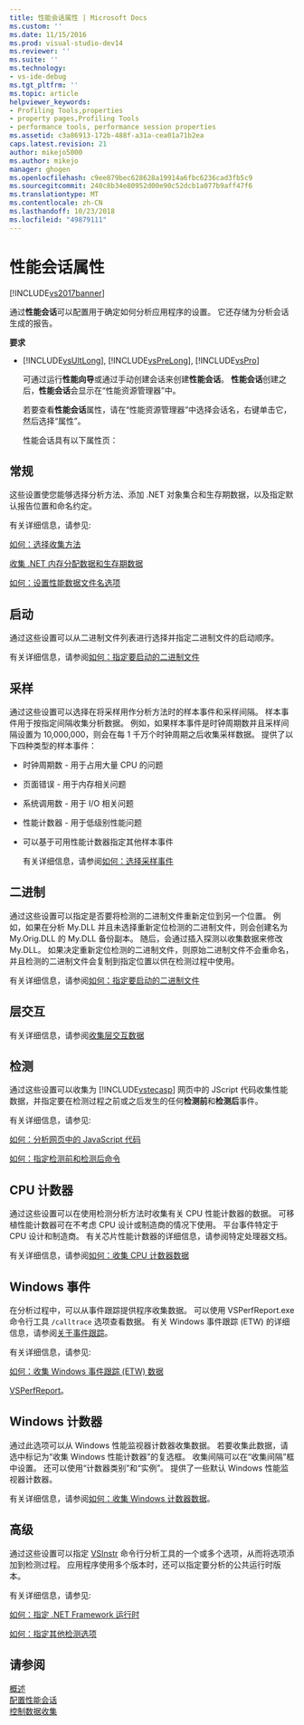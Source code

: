 ```yaml
---
title: 性能会话属性 | Microsoft Docs
ms.custom: ''
ms.date: 11/15/2016
ms.prod: visual-studio-dev14
ms.reviewer: ''
ms.suite: ''
ms.technology:
- vs-ide-debug
ms.tgt_pltfrm: ''
ms.topic: article
helpviewer_keywords:
- Profiling Tools,properties
- property pages,Profiling Tools
- performance tools, performance session properties
ms.assetid: c3a86913-172b-488f-a31a-cea01a71b2ea
caps.latest.revision: 21
author: mikejo5000
ms.author: mikejo
manager: ghogen
ms.openlocfilehash: c9ee879bec628628a19914a6fbc6236cad3fb5c9
ms.sourcegitcommit: 240c8b34e80952d00e90c52dcb1a077b9aff47f6
ms.translationtype: MT
ms.contentlocale: zh-CN
ms.lasthandoff: 10/23/2018
ms.locfileid: "49879111"
---
```

# <a name="performance-session-properties"></a>性能会话属性
[!INCLUDE[vs2017banner](../includes/vs2017banner.md)]

通过**性能会话**可以配置用于确定如何分析应用程序的设置。 它还存储为分析会话生成的报告。  
  
 **要求**  
  
- [!INCLUDE[vsUltLong](../includes/vsultlong-md.md)], [!INCLUDE[vsPreLong](../includes/vsprelong-md.md)], [!INCLUDE[vsPro](../includes/vspro-md.md)]  
  
  可通过运行**性能向导**或通过手动创建会话来创建**性能会话**。 **性能会话**创建之后，**性能会话**会显示在“性能资源管理器”中。  
  
  若要查看**性能会话**属性，请在“性能资源管理器”中选择会话名，右键单击它，然后选择“属性”。  
  
  性能会话具有以下属性页：  
  
## <a name="general"></a>常规  
 这些设置使您能够选择分析方法、添加 .NET 对象集合和生存期数据，以及指定默认报告位置和命名约定。  
  
 有关详细信息，请参见:  
  
 [如何：选择收集方法](../profiling/how-to-choose-collection-methods.md)  
  
 [收集 .NET 内存分配数据和生存期数据](../profiling/collecting-dotnet-memory-allocation-and-lifetime-data.md)  
  
 [如何：设置性能数据文件名选项](../profiling/how-to-set-performance-data-file-name-options.md)  
  
## <a name="launch"></a>启动  
 通过这些设置可以从二进制文件列表进行选择并指定二进制文件的启动顺序。  
  
 有关详细信息，请参阅[如何：指定要启动的二进制文件](../profiling/how-to-specify-the-binary-to-start.md)  
  
## <a name="sampling"></a>采样  
 通过这些设置可以选择在将采样用作分析方法时的样本事件和采样间隔。 样本事件用于按指定间隔收集分析数据。 例如，如果样本事件是时钟周期数并且采样间隔设置为 10,000,000，则会在每 1 千万个时钟周期之后收集采样数据。 提供了以下四种类型的样本事件：  
  
- 时钟周期数 - 用于占用大量 CPU 的问题  
  
- 页面错误 - 用于内存相关问题  
  
- 系统调用数 - 用于 I/O 相关问题  
  
- 性能计数器 - 用于低级别性能问题  
  
- 可以基于可用性能计数器指定其他样本事件  
  
  有关详细信息，请参阅[如何：选择采样事件](../profiling/how-to-choose-sampling-events.md)  
  
## <a name="binary"></a>二进制  
 通过这些设置可以指定是否要将检测的二进制文件重新定位到另一个位置。 例如，如果在分析 My.DLL 并且未选择重新定位检测的二进制文件，则会创建名为 My.Orig.DLL 的 My.DLL 备份副本。 随后，会通过插入探测以收集数据来修改 My.DLL。 如果决定重新定位检测的二进制文件，则原始二进制文件不会重命名，并且检测的二进制文件会复制到指定位置以供在检测过程中使用。  
  
 有关详细信息，请参阅[如何：指定要启动的二进制文件](../profiling/how-to-specify-the-binary-to-start.md)  
  
## <a name="tier-interactions"></a>层交互  
 有关详细信息，请参阅[收集层交互数据](../profiling/collecting-tier-interaction-data.md)  
  
## <a name="instrumentation"></a>检测  
 通过这些设置可以收集为 [!INCLUDE[vstecasp](../includes/vstecasp-md.md)] 网页中的 JScript 代码收集性能数据，并指定要在检测过程之前或之后发生的任何**检测前**和**检测后**事件。  
  
 有关详细信息，请参见:  
  
 [如何：分析网页中的 JavaScript 代码](../profiling/how-to-profile-javascript-code-in-web-pages.md)  
  
 [如何：指定检测前和检测后命令](../profiling/how-to-specify-pre-and-post-instrument-commands.md)  
  
## <a name="cpu-counters"></a>CPU 计数器  
 通过这些设置可以在使用检测分析方法时收集有关 CPU 性能计数器的数据。 可移植性能计数器可在不考虑 CPU 设计或制造商的情况下使用。 平台事件特定于 CPU 设计和制造商。 有关芯片性能计数器的详细信息，请参阅特定处理器文档。  
  
 有关详细信息，请参阅[如何：收集 CPU 计数器数据](../profiling/how-to-collect-cpu-counter-data.md)  
  
## <a name="windows-events"></a>Windows 事件  
 在分析过程中，可以从事件跟踪提供程序收集数据。 可以使用 VSPerfReport.exe 命令行工具 `/calltrace` 选项查看数据。 有关 Windows 事件跟踪 (ETW) 的详细信息，请参阅[关于事件跟踪](http://go.microsoft.com/fwlink/?linkid=90752)。  
  
 有关详细信息，请参见:  
  
 [如何：收集 Windows 事件跟踪 (ETW) 数据](../profiling/how-to-collect-event-tracing-for-windows-etw-data.md)  
  
 [VSPerfReport](../profiling/vsperfreport.md)。  
  
## <a name="windows-counters"></a>Windows 计数器  
 通过此选项可以从 Windows 性能监视器计数器收集数据。 若要收集此数据，请选中标记为“收集 Windows 性能计数器”的复选框。 收集间隔可以在“收集间隔”框中设置。 还可以使用“计数器类别”和“实例”。 提供了一些默认 Windows 性能监视器计数器。  
  
 有关详细信息，请参阅[如何：收集 Windows 计数器数据](../profiling/how-to-collect-windows-counter-data.md)。  
  
## <a name="advanced"></a>高级  
 通过这些设置可以指定 [VSInstr](../profiling/vsinstr.md) 命令行分析工具的一个或多个选项，从而将选项添加到检测过程。 应用程序使用多个版本时，还可以指定要分析的公共运行时版本。  
  
 有关详细信息，请参见:  
  
 [如何：指定 .NET Framework 运行时](../profiling/how-to-specify-the-dotnet-framework-runtime.md)  
  
 [如何：指定其他检测选项](../profiling/how-to-specify-additional-instrumentation-options.md)  
  
## <a name="see-also"></a>请参阅  
 [概述](../profiling/overviews-performance-tools.md)   
 [配置性能会话](../profiling/configuring-performance-sessions.md)   
 [控制数据收集](../profiling/controlling-data-collection.md)



